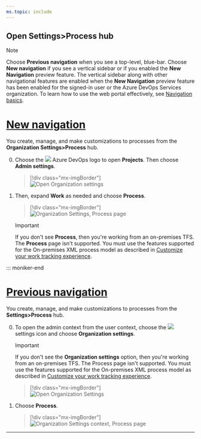 ```yaml
---
ms.topic: include
---
```


<a id="open-process-wit">  </a>
## Open Settings>Process hub

> [!NOTE]
> Choose **Previous navigation** when you see a top-level, blue-bar. Choose **New navigation** if you see a vertical sidebar or if you enabled the **New Navigation** preview feature. The vertical sidebar along with other navigational features are enabled when the **New Navigation** preview feature has been enabled for the signed-in user or the Azure DevOps Services organization. To learn how to use the web portal effectively, see [Navigation basics](/azure/devops/project/navigation/index).    

# [New navigation](#tab/new-nav)

You create, manage, and make customizations to processes from the **Organization Settings>Process** hub. 

0. Choose the ![](/azure/devops/_img/icons/project-icon.png) Azure DevOps logo to open **Projects**. Then choose **Admin settings**. 

	> [!div class="mx-imgBorder"]  
	> ![Open Organization settings](/azure/devops/_shared/_img/settings/open-admin-settings-vert.png)  

0. Then, expand **Work** as needed and choose **Process**. 
   
	> [!div class="mx-imgBorder"]  
	> ![Organization Settings, Process page](/azure/devops/organizations/settings/work/_img/process/open-process-page-vert.png) 

	> [!IMPORTANT]  
	>If you don't see **Process**, then you're working from an on-premises TFS. The **Process** page isn't supported. You must use the features supported for the On-premises XML process model as described in [Customize your work tracking experience](/azure/devops/reference/customize-work).

::: moniker-end  

# [Previous navigation](#tab/previous-nav)

You create, manage, and make customizations to processes from the **Settings>Process** hub. 

0. To open the admin context from the user context, choose the ![](/azure/devops/_img/icons/gear_icon.png) settings icon and choose **Organization settings**.
 
	> [!IMPORTANT]  
	>If you don't see the **Organization settings** option, then you're working from an on-premises TFS. The Process page isn't supported. You must use the features supported for the On-premises XML process model as described in [Customize your work tracking experience](/azure/devops/reference/customize-work).
	
	> [!div class="mx-imgBorder"]  
	> ![Open Organization Settings](/azure/devops/_shared/_img/settings/open-account-settings.png)   

0. Choose **Process**. 
   
	> [!div class="mx-imgBorder"]  
	> ![Organization Settings context, Process page](/azure/devops/organizations/settings/work/_img/process/open-process-page.png) 

---

